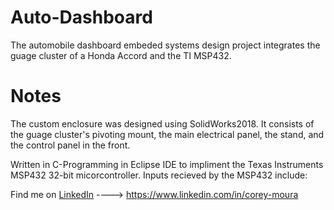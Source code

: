 # Auto-Dashboard
The automobile dashboard embeded systems design project integrates the guage cluster of a Honda Accord and the TI MSP432.

# Notes
The custom enclosure was designed using SolidWorks2018.  It consists of the guage cluster's pivoting mount, the main electrical panel, the stand, and the control panel in the front. 

Written in C-Programming in Eclipse IDE to impliment the Texas Instruments MSP432 32-bit micorcontroller.  Inputs recieved by 
the MSP432 include:  

Find me on [LinkedIn](https://www.linkedin.com/in/corey-moura)   ---->  https://www.linkedin.com/in/corey-moura
 
 
 
 

